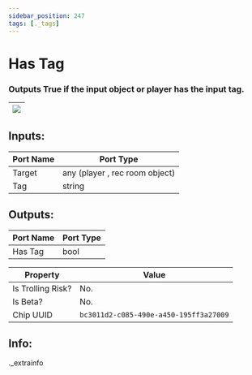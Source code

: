 ```yaml
---
sidebar_position: 247
tags: [._tags]
---
```


# Has Tag


### Outputs True if the input object or player has the input tag.

| ![](https://images-ext-2.discordapp.net/external/MPmIaQzlEPmgGWlgi-WxBBXt0Bjv_zWPkg1y1f_sy3s/https/www.recroomcircuits.com/image/circuit/absolute-value?width=206&height=108) |
|-----|

## Inputs:
| Port Name | Port Type |
|-----------|-----------|
| Target | any (player , rec room object) |
| Tag | string |

## Outputs:
| Port Name | Port Type |
|-----------|-----------|
| Has Tag | bool | 

| Property  | Value |
|-------------------|-----------|
| Is Trolling Risk? | No. |
| Is Beta? | No. |
| Chip UUID | `bc3011d2-c085-490e-a450-195ff3a27009` |

## Info:
._extrainfo
